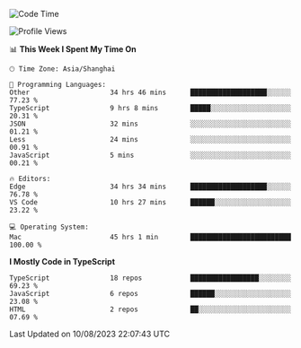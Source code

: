 <!--START_SECTION:waka-->
![Code Time](http://img.shields.io/badge/Code%20Time-4%2C954%20hrs%2047%20mins-blue)

![Profile Views](http://img.shields.io/badge/Profile%20Views-1-blue)

📊 **This Week I Spent My Time On** 

```text
🕑︎ Time Zone: Asia/Shanghai

💬 Programming Languages: 
Other                    34 hrs 46 mins      ███████████████████░░░░░░   77.23 % 
TypeScript               9 hrs 8 mins        █████░░░░░░░░░░░░░░░░░░░░   20.31 % 
JSON                     32 mins             ░░░░░░░░░░░░░░░░░░░░░░░░░   01.21 % 
Less                     24 mins             ░░░░░░░░░░░░░░░░░░░░░░░░░   00.91 % 
JavaScript               5 mins              ░░░░░░░░░░░░░░░░░░░░░░░░░   00.21 % 

🔥 Editors: 
Edge                     34 hrs 34 mins      ███████████████████░░░░░░   76.78 % 
VS Code                  10 hrs 27 mins      ██████░░░░░░░░░░░░░░░░░░░   23.22 % 

💻 Operating System: 
Mac                      45 hrs 1 min        █████████████████████████   100.00 % 
```

**I Mostly Code in TypeScript** 

```text
TypeScript               18 repos            █████████████████░░░░░░░░   69.23 % 
JavaScript               6 repos             ██████░░░░░░░░░░░░░░░░░░░   23.08 % 
HTML                     2 repos             ██░░░░░░░░░░░░░░░░░░░░░░░   07.69 % 
```




 Last Updated on 10/08/2023 22:07:43 UTC
<!--END_SECTION:waka-->
